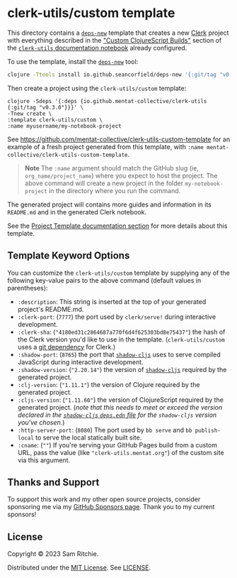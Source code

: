 # clerk-utils/custom template

This directory contains a [`deps-new`][deps-new-url] template that creates a new
[Clerk][clerk-url] project with everything described in the ["Custom
ClojureScript
Builds"](https://clerk-utils.mentat.org/#custom-clojurescript-builds) section of
the [`clerk-utils` documentation notebook][clerk-utils-url] already configured.

To use the template, install the [`deps-new`][deps-new-url] tool:

```sh
clojure -Ttools install io.github.seancorfield/deps-new '{:git/tag "v0.4.13"}' :as new
```

Then create a project using the `clerk-utils/custom` template:

```
clojure -Sdeps '{:deps {io.github.mentat-collective/clerk-utils {:git/tag "v0.3.0"}}}' \
-Tnew create \
:template clerk-utils/custom \
:name myusername/my-notebook-project
```

See https://github.com/mentat-collective/clerk-utils-custom-template for an
example of a fresh project generated from this template, with `:name
mentat-collective/clerk-utils-custom-template`.

> **Note**
> The `:name` argument should match the GitHub slug (ie,
> `org_name/project_name`) where you expect to host the project. The above
> command will create a new project in the folder `my-notebook-project` in the
> directory where you run the command.

The generated project will contains more guides and information in its
`README.md` and in the generated Clerk notebook.

See the [Project Template documentation
section](https://clerk-utils.mentat.org/#project-template) for more details
about this template.

## Template Keyword Options

You can customize the `clerk-utils/custom` template by supplying any of the
following key-value pairs to the above command (default values in parentheses):

- `:description`: This string is inserted at the top of your generated project's
  README.md.
- `:clerk-port`: (`7777`) the port used by `clerk/serve!` during interactive
  development.
- `:clerk-sha`: (`"4180ed31c2864687a770f6d4f625303bd8e75437"`) the hash of the
  Clerk version you'd like to use in the template. (`clerk-utils/custom` uses a
  [git dependency](https://clojure.org/news/2018/01/05/git-deps) for Clerk.)
- `:shadow-port`: (`8765`) the port that [`shadow-cljs`][shadow-url] uses to
  serve compiled JavaScript during interactive development.
- `:shadow-version`: (`"2.20.14"`) the version of [`shadow-cljs`][shadow-url]
  required by the generated project.
- `:clj-version`: (`"1.11.1"`) the version of Clojure required by the generated
  project.
- `:cljs-version`: (`"1.11.60"`) the version of ClojureScript required by the
  generated project. (_note that this needs to meet or exceed the version
  declared in the [`shadow-cljs` `deps.edn`
  file](https://github.com/thheller/shadow-cljs/blob/master/deps.edn) for the
  `shadow-cljs` version you've chosen._)
- `:http-server-port`: (`8080`) The port used by `bb serve` and `bb
  publish-local` to serve the local statically built site.
- `:cname`: (`""`) If you're serving your GitHub Pages build from a custom URL,
  pass the value (like `"clerk-utils.mentat.org"`) of the custom site via this
  argument.

## Thanks and Support

To support this work and my other open source projects, consider sponsoring me
via my [GitHub Sponsors page](https://github.com/sponsors/sritchie). Thank you
to my current sponsors!

## License

Copyright © 2023 Sam Ritchie.

Distributed under the [MIT License](LICENSE). See [LICENSE](LICENSE).

[clerk-url]: https://clerk.vision
[clerk-utils-url]: https://clerk-utils.mentat.org
[deps-new-url]: https://github.com/seancorfield/deps-new
[shadow-url]: https://shadow-cljs.github.io/docs/UsersGuide.html
